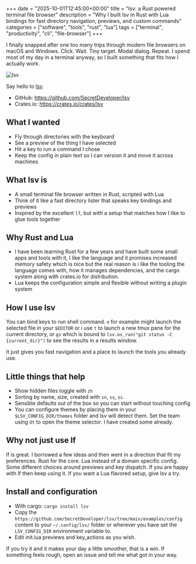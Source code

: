 +++
date = "2025-10-01T12:45:00+00:00"
title = "lsv: a Rust powered terminal file browser"
description = "Why I built lsv in Rust with Lua bindings for fast directory navigation, previews, and custom commands"
categories = ["software", "tools", "rust", "lua"]
tags = ["terminal", "productivity", "cli", "file-browser"]
+++

I finally snapped after one too many trips through modern file browsers on macOS and Windows. Click. Wait. Tiny target. Modal dialog. Repeat. I spend most of my day in a terminal anyway, so I built something that fits how I actually work.

![lsv](/lsv.png)

Say hello to [lsv](https://github.com/SecretDeveloper/lsv).
- GitHub: https://github.com/SecretDeveloper/lsv
- Crates.io: https://crates.io/crates/lsv

## What I wanted

- Fly through directories with the keyboard
- See a preview of the thing I have selected
- Hit a key to run a command I chose
- Keep the config in plain text so I can version it and move it across machines

## What lsv is

- A small terminal file browser written in Rust, scripted with Lua
- Think of it like a fast directory lister that speaks key bindings and previews
- Inspired by the excellent `lf`, but with a setup that matches how I like to glue tools together

## Why Rust and Lua

- I have been learning Rust for a few years and have built some small apps and tools with it, I like the language and it promises increased memory safety which is nice but the real reason is i like the tooling the language comes with, how it manages dependencies, and the cargo system along with crates.io for distribution.
- Lua keeps the configuration simple and flexible without writing a plugin system

## How I use lsv

You can bind keys to run shell command. `e` for example might launch the selected file in your `$EDITOR` or i use `t` to launch a new tmux pane for the current directory, or `gs` which is bound to `lsv.os_run("git status -C {current_dir}")` to see the results in a results window. 

It just gives you fast navigation and a place to launch the tools you already use.

## Little things that help

- Show hidden files toggle with `zh`
- Sorting by name, size, created with `sn`, `ss`, `sc`.
- Sensible defaults out of the box so you can start without touching config
- You can configure themes by placing them in your `$LSV_CONFIG_DIR/themes` folder and lsv will detect them.  Set the team using `Ut` to open the theme selector.  I have created some already.   

## Why not just use lf

lf is great. I borrowed a few ideas and then went in a direction that fit my preferences. Rust for the core. Lua instead of a domain specific config. Some different choices around previews and key dispatch. If you are happy with lf then keep using it. If you want a Lua flavored setup, give lsv a try.

## Install and configuration

- With cargo: `cargo install lsv`
- Copy the `https://github.com/SecretDeveloper/lsv/tree/main/examples/config` content to your `~/.config/lsv/` folder or wherever you have set the `LSV_CONFIG_DIR` environment variable to.  
- Edit init.lua previews and key_actions as you wish.

If you try it and it makes your day a little smoother, that is a win. If something feels rough, open an issue and tell me what got in your way.

